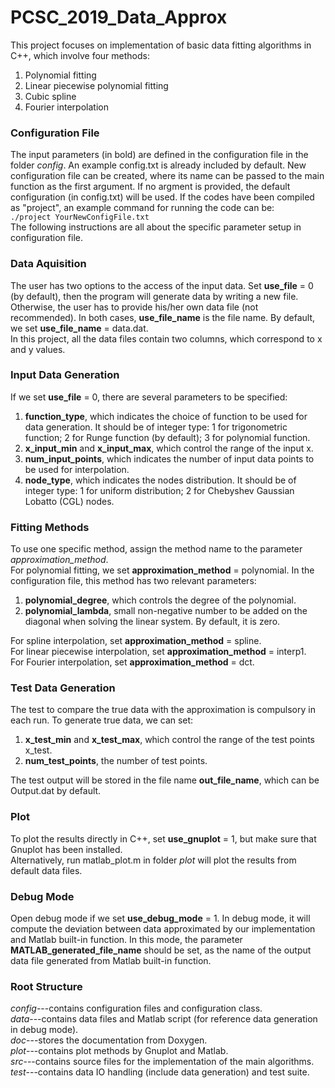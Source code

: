 # PCSC_2019_Data_Approx  
This project focuses on implementation of basic data fitting algorithms in C++, which involve four methods:  
1. Polynomial fitting  
2. Linear piecewise polynomial fitting  
3. Cubic spline  
4. Fourier interpolation  

### Configuration File
The input parameters (in bold) are defined in the configuration file in the folder *config*. An example config.txt is already included by default. New configuration file can be created, where its name can be passed to the main function as the first argument. If no argment is provided, the default configuration (in config.txt) will be used. If the codes have been compiled as "project", an example command for running the code can be:  
`./project YourNewConfigFile.txt`  
The following instructions are all about the specific parameter setup in configuration file.  

### Data Aquisition  
The user has two options to the access of the input data. Set **use_file** = 0 (by default),  then the program will generate data by writing a new file. Otherwise, the user has to provide his/her own data file (not recommended). In both cases, **use_file_name** is the file name. By default, we set **use_file_name** = data.dat.  
In this project, all the data files contain two columns, which correspond to x and y values.

### Input Data Generation
If we set **use_file** = 0, there are several parameters to be specified:  
1. **function_type**, which indicates the choice of function to be used for data generation. It should be of integer type: 1 for trigonometric function; 2 for Runge function (by default); 3 for polynomial function.  
2. **x_input_min** and **x_input_max**, which control the range of the input x.  
3. **num_input_points**, which indicates the number of input data points to be used for interpolation.  
4. **node_type**, which indicates the nodes distribution. It should be of integer type: 1 for uniform distribution; 2 for Chebyshev Gaussian Lobatto (CGL) nodes.

### Fitting Methods
To use one specific method, assign the method name to the parameter *approximation_method*.  
For polynomial fitting, we set **approximation_method** = polynomial. In the configuration file, this method has two relevant parameters:  
1. **polynomial_degree**, which controls the degree of the polynomial.  
2. **polynomial_lambda**, small non-negative number to be added on the diagonal when solving the linear system. By default, it is zero.  

For spline interpolation, set **approximation_method** = spline.  
For linear piecewise interpolation, set **approximation_method** = interp1.  
For Fourier interpolation, set **approximation_method** = dct.    

### Test Data Generation
The test to compare the true data with the approximation is compulsory in each run. To generate true data, we can set:  
1. **x_test_min** and **x_test_max**, which control the range of the test points x_test.  
2. **num_test_points**, the number of test points.  

The test output will be stored in the file name **out_file_name**, which can be Output.dat by
default.  

### Plot
To plot the results directly in C++, set **use_gnuplot** = 1, but make sure that Gnuplot has been installed.  
Alternatively, run matlab_plot.m in folder *plot* will plot the results from default data files.  

### Debug Mode
Open debug mode if we set **use_debug_mode** = 1. In debug mode, it will compute the deviation between data approximated by our implementation and Matlab built-in function. 
In this mode, the parameter **MATLAB_generated_file_name** should be set, as the name of the output data file generated from Matlab built-in function.

### Root Structure
*config*---contains configuration files and configuration class.  
*data*---contains data files and Matlab script (for reference data generation in debug mode).  
*doc*---stores the documentation from Doxygen.  
*plot*---contains plot methods by Gnuplot and Matlab.  
*src*---contains source files for the implementation of the main algorithms.  
*test*---contains data IO handling (include data generation) and test suite.
